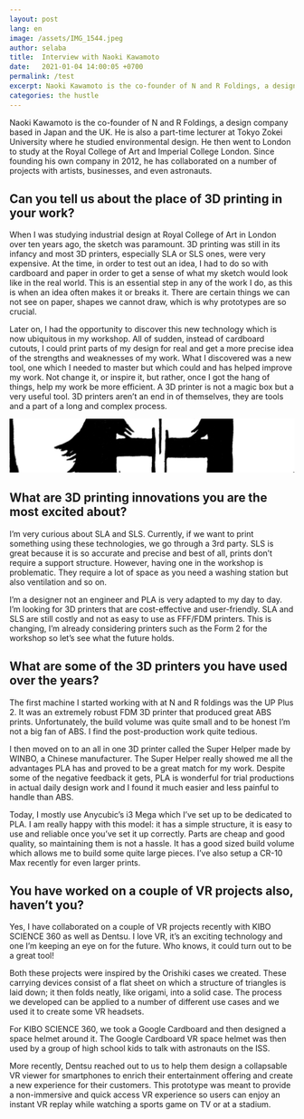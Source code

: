 ```yaml
---
layout: post
lang: en
image: /assets/IMG_1544.jpeg
author: selaba
title:  Interview with Naoki Kawamoto
date:   2021-01-04 14:00:05 +0700
permalink: /test
excerpt: Naoki Kawamoto is the co-founder of N and R Foldings, a design company based in Japan and the UK.
categories: the hustle
---
```


Naoki Kawamoto is the co-founder of N and R Foldings, a design company based in Japan and the UK. He is also a part-time lecturer at Tokyo Zokei University where he studied environmental design. He then went to London to study at the Royal College of Art and Imperial College London. Since founding his own company in 2012, he has collaborated on a number of projects with artists, businesses, and even astronauts.

<h2>Can you tell us about the place of 3D printing in your work?</h2>

When I was studying industrial design at Royal College of Art in London over ten years ago, the sketch was paramount. 3D printing was still in its infancy and most 3D printers, especially SLA or SLS ones, were very expensive. At the time, in order to test out an idea, I had to do so with cardboard and paper in order to get a sense of what my sketch would look like in the real world. This is an essential step in any of the work I do, as this is when an idea often makes it or breaks it. There are certain things we can not see on paper, shapes we cannot draw, which is why prototypes are so crucial.

Later on, I had the opportunity to discover this new technology which is now ubiquitous in my workshop. All of sudden, instead of cardboard cutouts, I could print parts of my design for real and get a more precise idea of the strengths and weaknesses of my work. What I discovered was a new tool, one which I needed to master but which could and has helped improve my work. Not change it, or inspire it, but rather, once I got the hang of things, help my work be more efficient. A 3D printer is not a magic box but a very useful tool. 3D printers aren’t an end in of themselves, they are tools and a part of a long and complex process.

![TEST image](/assets/IMG_1544.jpeg)

<h2>What are 3D printing innovations you are the most excited about?</h2>
I’m very curious about SLA and SLS. Currently, if we want to print something using these technologies, we go through a 3rd party. SLS is great because it is so accurate and precise and best of all, prints don’t require a support structure. However, having one in the workshop is problematic. They require a lot of space as you need a washing station but also ventilation and so on.

I’m a designer not an engineer and PLA is very adapted to my day to day. I’m looking for 3D printers that are cost-effective and user-friendly. SLA and SLS are still costly and not as easy to use as FFF/FDM printers. This is changing, I’m already considering printers such as the Form 2 for the workshop so let’s see what the future holds.

<h2>What are some of the 3D printers you have used over the years?</h2>
The first machine I started working with at N and R foldings was the UP Plus 2. It was an extremely robust FDM 3D printer that produced great ABS prints. Unfortunately, the build volume was quite small and to be honest I’m not a big fan of ABS. I find the post-production work quite tedious.

I then moved on to an all in one 3D printer called the Super Helper made by WINBO, a Chinese manufacturer. The Super Helper really showed me all the advantages PLA has and proved to be a great match for my work. Despite some of the negative feedback it gets, PLA is wonderful for trial productions in actual daily design work and I found it much easier and less painful to handle than ABS.

Today, I mostly use Anycubic’s i3 Mega which I’ve set up to be dedicated to PLA. I am really happy with this model: it has a simple structure, it is easy to use and reliable once you’ve set it up correctly. Parts are cheap and good quality, so maintaining them is not a hassle. It has a good sized build volume which allows me to build some quite large pieces. I’ve also setup a CR-10 Max recently for even larger prints.

<h2>You have worked on a couple of VR projects also, haven’t you?</h2>
Yes, I have collaborated on a couple of VR projects recently with KIBO SCIENCE 360 as well as Dentsu. I love VR, it’s an exciting technology and one I’m keeping an eye on for the future. Who knows, it could turn out to be a great tool!

Both these projects were inspired by the Orishiki cases we created. These carrying devices consist of a flat sheet on which a structure of triangles is laid down; it then folds neatly, like origami, into a solid case. The process we developed can be applied to a number of different use cases and we used it to create some VR headsets.

For KIBO SCIENCE 360, we took a Google Cardboard and then designed a space helmet around it. The Google Cardboard VR space helmet was then used by a group of high school kids to talk with astronauts on the ISS.

More recently, Dentsu reached out to us to help them design a collapsable VR viewer for smartphones to enrich their entertainment offering and create a new experience for their customers. This prototype was meant to provide a non-immersive and quick access VR experience so users can enjoy an instant VR replay while watching a sports game on TV or at a stadium.